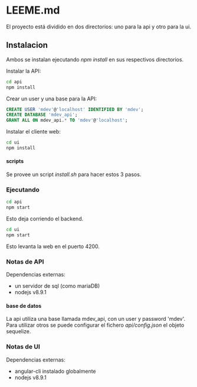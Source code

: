 LEEME.md
========

El proyecto está dividido en dos directorios: uno para la api y otro para la ui.

## Instalacion

Ambos se instalan ejecutando *npm install* en sus respectivos directorios.

Instalar la API:

```bash
cd api
npm install
```

Crear un user y una base para la API:

```sql
CREATE USER 'mdev'@'localhost' IDENTIFIED BY 'mdev';
CREATE DATABASE 'mdev_api';
GRANT ALL ON mdev_api.* TO 'mdev'@'localhost';
```

Instalar el cliente web:

```bash
cd ui
npm install
```

#### scripts

Se provee un script *install.sh* para hacer estos 3 pasos.

### Ejecutando

```bash
cd api
npm start
```
Esto deja corriendo el backend.

```bash
cd ui
npm start
```
Esto levanta la web en el puerto 4200.

### Notas de API

Dependencias externas:

* un servidor de sql (como mariaDB)
* nodejs v8.9.1

#### base de datos

La api utiliza una base llamada mdev_api, con un user y password 'mdev'.
Para utilizar otros se puede configurar el fichero *api/config.json* el objeto sequelize.

### Notas de UI

Dependencias externas:

* angular-cli instalado globalmente
* nodejs v8.9.1
